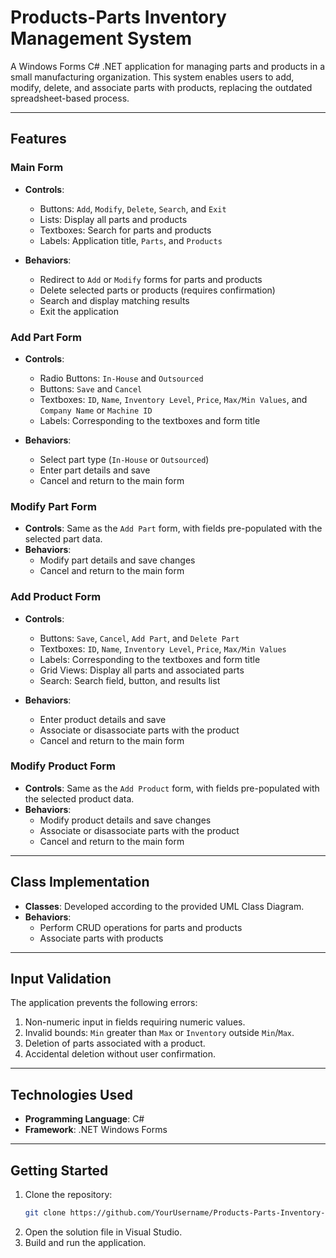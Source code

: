 # Products-Parts Inventory Management System

A Windows Forms C# .NET application for managing parts and products in a small manufacturing organization. This system enables users to add, modify, delete, and associate parts with products, replacing the outdated spreadsheet-based process.

---

## Features

### Main Form
- **Controls**:
  - Buttons: `Add`, `Modify`, `Delete`, `Search`, and `Exit`
  - Lists: Display all parts and products
  - Textboxes: Search for parts and products
  - Labels: Application title, `Parts`, and `Products`

- **Behaviors**:
  - Redirect to `Add` or `Modify` forms for parts and products
  - Delete selected parts or products (requires confirmation)
  - Search and display matching results
  - Exit the application

### Add Part Form
- **Controls**:
  - Radio Buttons: `In-House` and `Outsourced`
  - Buttons: `Save` and `Cancel`
  - Textboxes: `ID`, `Name`, `Inventory Level`, `Price`, `Max/Min Values`, and `Company Name` or `Machine ID`
  - Labels: Corresponding to the textboxes and form title

- **Behaviors**:
  - Select part type (`In-House` or `Outsourced`)
  - Enter part details and save
  - Cancel and return to the main form

### Modify Part Form
- **Controls**: Same as the `Add Part` form, with fields pre-populated with the selected part data.
- **Behaviors**:
  - Modify part details and save changes
  - Cancel and return to the main form

### Add Product Form
- **Controls**:
  - Buttons: `Save`, `Cancel`, `Add Part`, and `Delete Part`
  - Textboxes: `ID`, `Name`, `Inventory Level`, `Price`, `Max/Min Values`
  - Labels: Corresponding to the textboxes and form title
  - Grid Views: Display all parts and associated parts
  - Search: Search field, button, and results list

- **Behaviors**:
  - Enter product details and save
  - Associate or disassociate parts with the product
  - Cancel and return to the main form

### Modify Product Form
- **Controls**: Same as the `Add Product` form, with fields pre-populated with the selected product data.
- **Behaviors**:
  - Modify product details and save changes
  - Associate or disassociate parts with the product
  - Cancel and return to the main form

---

## Class Implementation
- **Classes**: Developed according to the provided UML Class Diagram.
- **Behaviors**:
  - Perform CRUD operations for parts and products
  - Associate parts with products

---

## Input Validation
The application prevents the following errors:
1. Non-numeric input in fields requiring numeric values.
2. Invalid bounds: `Min` greater than `Max` or `Inventory` outside `Min`/`Max`.
3. Deletion of parts associated with a product.
4. Accidental deletion without user confirmation.

---

## Technologies Used
- **Programming Language**: C#
- **Framework**: .NET Windows Forms

---

## Getting Started
1. Clone the repository:
   ```bash
   git clone https://github.com/YourUsername/Products-Parts-Inventory-System.git
2. Open the solution file in Visual Studio.
3. Build and run the application.
